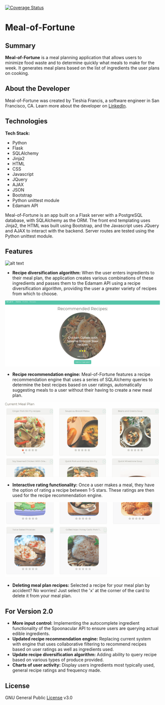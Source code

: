 [![Coverage Status](https://coveralls.io/repos/github/Tieshia/hb-project1/badge.svg?branch=master)](https://coveralls.io/github/Tieshia/hb-project1?branch=master)

# Meal-of-Fortune

## Summary

**Meal-of-Fortune** is a meal planning application that allows users to minimize food waste and to determine quickly what meals to make for the week. It generates meal plans based on the list of ingredients the user plans on cooking.


## About the Developer

Meal-of-Fortune was created by Tieshia Francis, a software engineer in San Francisco, CA. Learn more about the developer on [LinkedIn](https://www.linkedin.com/in/francistie).


## Technologies

**Tech Stack:**

- Python
- Flask
- SQLAlchemy
- Jinja2
- HTML
- CSS
- Javascript
- JQuery
- AJAX
- JSON
- Bootstrap
- Python unittest module
- Edamam API

Meal-of-Fortune is an app built on a Flask server with a PostgreSQL database, with SQLAlchemy as the ORM. The front end templating uses Jinja2, the HTML was built using Bootstrap, and the Javascript uses JQuery and AJAX to interact with the backend. Server routes are tested using the Python unittest module.


## Features


![alt text](https://github.com/Tieshia/hb-project1/blob/master/static/images/recipe_diversification.gif "Meal-of-Fortune Recipe Diversification Algorithm")


- **Recipe diversification algorithm:** When the user enters ingredients to their meal plan, the application creates various combinations of these ingredients and passes them to the Edamam API using a recipe diversification algorithm, providing the user a greater variety of recipes from which to choose.
 



![alt text](https://github.com/Tieshia/hb-project1/blob/master/static/images/recipe_recommendations.gif "Meal-of-Fortune Recipe Recommendation Engine")




- **Recipe recommendation engine:** Meal-of-Fortune features a recipe recommendation engine that uses a series of SQLAlchemy queries to determine the best recipes based on user ratings, automatically suggesting meals to a user without their having to create a new meal plan.




![alt text](https://github.com/Tieshia/hb-project1/blob/master/static/images/recipe_ratings.gif "Meal-of-Fortune Recipe Ratings")




- **Interactive rating functionality:** Once a user makes a meal, they have the option of rating a recipe between 1-5 stars. These ratings are then used for the recipe recommendation engine.




![alt text](https://github.com/Tieshia/hb-project1/blob/master/static/images/recipe_deletion.gif "Meal-of-Fortune Recipe Deletion")


- **Deleting meal plan recipes:** Selected a recipe for your meal plan by accident? No worries! Just select the 'x' at the corner of the card to delete it from your meal plan.


## For Version 2.0

- **More input control:** Implementing the autocomplete ingredient functionality of the Spoonacular API to ensure users are querying actual edible ingredients.
- **Updated recipe recommendation engine:** Replacing current system with engine that uses collaborative filtering to recommend recipes based on user ratings as well as ingredients used.
- **Update recipe diversification algorithm:** Adding ability to query recipe based on various types of produce provided.
- **Charts of user activity:** Display users ingredients most typically used, general recipe ratings and frequency made.

## License
 GNU General Public [License](https://github.com/Tieshia/hb-project1/blob/master/LICENSE.txt) v3.0

